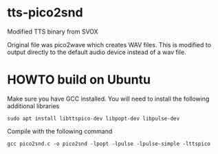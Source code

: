 # tts-pico2snd
Modified TTS binary from SVOX

Original file was pico2wave which creates WAV files.
This is modified to output directly to the default audio device instead of a wav file.

# HOWTO build on Ubuntu
Make sure you have GCC installed.
You will need to install the following additional libraries

`sudo apt install libttspico-dev libpopt-dev libpulse-dev`

Compile with the following command

`gcc pico2snd.c -o pico2snd -lpopt -lpulse -lpulse-simple -lttspico`
